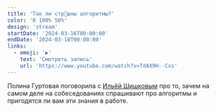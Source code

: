 ```yaml
---
title: 'Так ли стр👻шны алгоритмы?'
color: '0 100% 50%'
design: 'stream'
startDate: '2024-03-16T00:00:00'
endDate: '2024-03-18T00:00:00'
links:
  - emoji: '▶️'
    text: 'Смотреть запись'
    url: 'https://www.youtube.com/watch?v=TdAX9H--Cxs'
---
```


Полина Гуртовая поговорила с <a href="http://t.me/imhired" class="link">Ильёй Шишковым</a> про то, зачем на самом деле на собеседованиях спрашивают про алгоритмы и пригодятся ли вам эти знания в работе.

